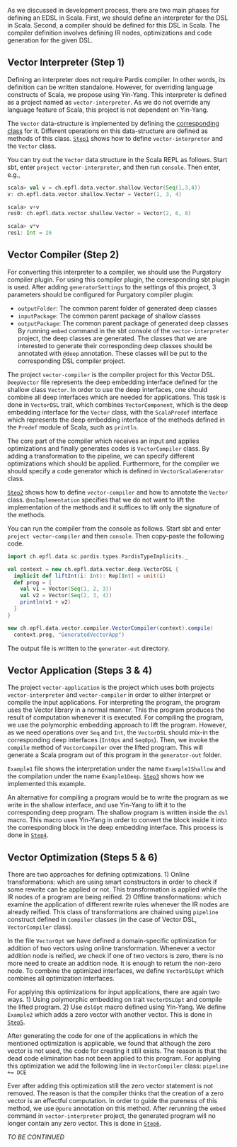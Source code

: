 As we discussed in development process, there are two main phases for defining an EDSL in Scala. First, we should define an interpreter for the DSL in Scala. Second, a compiler should be defined for this DSL in Scala. The compiler definition involves defining IR nodes, optimizations and code generation for the given DSL.

## Vector Interpreter (Step 1)

Defining an interpreter does not require Pardis compiler. In other words, its definition can be written standalone. However, for overriding language constructs of Scala, we propose using Yin-Yang. This interpreter is defined as a project named as `vector-interpreter`. As we do not override any language feature of Scala, this project is not dependent on Yin-Yang.

The `Vector` data-structure is implemented by defining the [corresponding class](https://github.com/epfldata/sc-examples/blob/master/vector-interpreter/src/main/scala/ch/epfl/data/vector/shallow/Vector.scala) for it. Different operations on this data-structure are defined as methods of this class. [`Step1`](https://github.com/epfldata/sc-examples/tree/Step1) shows how to define `vector-interpreter` and the `Vector` class.

You can try out the `Vector` data structure in the Scala REPL as follows. Start sbt, enter `project vector-interpreter`, and then run `console`. Then enter, e.g.,
```scala
scala> val v = ch.epfl.data.vector.shallow.Vector(Seq(1,3,4))
v: ch.epfl.data.vector.shallow.Vector = Vector(1, 3, 4)

scala> v+v
res0: ch.epfl.data.vector.shallow.Vector = Vector(2, 6, 8)

scala> v*v
res1: Int = 26
```

## Vector Compiler (Step 2)

For converting this interpreter to a compiler, we should use the Purgatory compiler plugin. For using this compiler plugin, the corresponding sbt plugin is used. After adding `generatorSettings` to the settings of this project, 3 parameters should be configured for Purgatory compiler plugin:
 * `outputFolder`: The common parent folder of generated deep classes
 * `inputPackage`: The common parent package of shallow classes
 * `outputPackage`: The common parent package of generated deep classes
By running `embed` command in the sbt console of the `vector-interpreter` project, the deep classes are generated.
The classes that we are interested to generate their corresponding deep classes should be annotated with `@deep` annotation. These classes will be put to the corresponding DSL compiler project.

The project `vector-compiler` is the compiler project for this Vector DSL. `DeepVector` file represents the deep embedding interface defined for the shallow class `Vector`. In order to use the deep interfaces, one should combine all deep interfaces which are needed for applications. This task is done in `VectorDSL` trait, which combines `VectorComponent`, which is the deep embedding interface for the `Vector` class, with the `ScalaPredef` interface which represents the deep embedding interface of the methods defined in the `Predef` module of Scala, such as `println`. 

The core part of the compiler which receives an input and applies optimizations and finally generates codes is `VectorCompiler` class. By adding a transformation to the pipeline, we can specify different optimizations which should be applied. Furthermore, for the compiler we should specify a code generator which is defined in `VectorScalaGenerator` class.

[`Step2`](https://github.com/epfldata/sc-examples/tree/Step2) shows how to define `vector-compiler` and how to annotate the `Vector` class. `@noImplementation` specifies that we do not want to lift the implementation of the methods and it suffices to lift only the signature of the methods.

You can run the compiler from the console as follows. Start sbt and enter `project vector-compiler` and then `console`. Then copy-paste the following code.
```scala
import ch.epfl.data.sc.pardis.types.PardisTypeImplicits._

val context = new ch.epfl.data.vector.deep.VectorDSL {
  implicit def liftInt(i: Int): Rep[Int] = unit(i)
  def prog = {
    val v1 = Vector(Seq(1, 2, 3))
    val v2 = Vector(Seq(2, 3, 4))
    println(v1 + v2)
  }
}

new ch.epfl.data.vector.compiler.VectorCompiler(context).compile(
  context.prog, "GeneratedVectorApp")
   ```
The output file is written to the `generator-out` directory.

## Vector Application (Steps 3 & 4)

The project `vector-application` is the project which uses both projects `vector-interpreter` and `vector-compiler` in order to either interpret or compile the input applications. For interpreting the program, the program uses the Vector library in a normal manner. This the program produces the result of computation whenever it is executed. For compiling the program, we use the polymorphic embedding approach to lift the program. However, as we need operations over `Seq` and `Int`, the `VectorDSL` should mix-in the corresponding deep interfaces (`IntOps` and `SeqOps`). Then, we invoke the `compile` method of `VectorCompiler` over the lifted program. This will generate a Scala program out of this program in the `generator-out` folder. 

`Example1` file shows the interpretation under the name `Example1Shallow` and the compilation under the name `Example1Deep`. [`Step3`](https://github.com/epfldata/sc-examples/tree/Step3) shows how we implemented this example.

An alternative for compiling a program would be to write the program as we write in the shallow interface, and use Yin-Yang to lift it to the corresponding deep program. The shallow program is written inside the `dsl` macro. This macro uses Yin-Yang in order to convert the block inside it into the corresponding block in the deep embedding interface. This process is done in [`Step4`](https://github.com/epfldata/sc-examples/tree/Step4). 

## Vector Optimization (Steps 5 & 6)

There are two approaches for defining optimizations. 1) Online transformations: which are using smart constructors in order to check if some rewrite can be applied or not. This transformation is applied while the IR nodes of a program are being reified. 2) Offline transformations: which examine the application of different rewrite rules whenever the IR nodes are already reified. This class of transformations are chained using `pipeline` construct defined in `Compiler` classes (in the case of Vector DSL, `VectorCompiler` class).

In the file `VectorOpt` we have defined a domain-specific optimization for addition of two vectors using online transformation. Whenever a vector addition node is reified, we check if one of two vectors is zero, there is no more need to create an addition node. It is enough to return the non-zero node. To combine the optimized interfaces, we define `VectorDSLOpt` which combines all optimization interfaces.

For applying this optimizations for input applications, there are again two ways. 1) Using polymorphic embedding on trait `VectorDSLOpt` and compile the lifted program. 2) Use `dslOpt` macro defined using Yin-Yang. We define `Example2` which adds a zero vector with another vector. This is done in [`Step5`](https://github.com/epfldata/sc-examples/tree/Step5).

After generating the code for one of the applications in which the mentioned optimization is applicable, we found that although the zero vector is not used, the code for creating it still exists. The reason is that the dead code elimination has not been applied to this program. For applying this optimization we add the following line in `VectorCompiler` class:
`pipeline += DCE`

Ever after adding this optimization still the zero vector statement is not removed. The reason is that the compiler thinks that the creation of a zero vector is an effectful computation. In order to guide the pureness of this method, we use `@pure` annotation on this method. After rerunning the `embed` command in `vector-interpreter` project, the generated program will no longer contain any zero vector. This is done in [`Step6`](https://github.com/epfldata/sc-examples/tree/Step6).

_TO BE CONTINUED_
